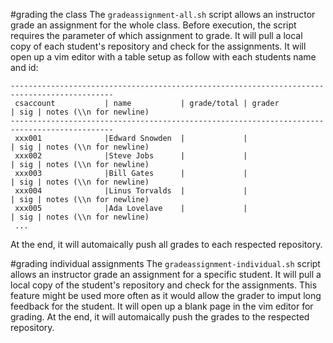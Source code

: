 #grading the class
The `gradeassignment-all.sh` script allows an instructor grade an assignment for the whole class.
Before execution, the script requires the parameter of which assignment to grade.
It will pull a local copy of each student's repository and check for the assignments.
It will open up a vim editor with a table setup as follow with each students name and id:
```
---------------------------------------------------------------------------------------------
 csaccount           | name           | grade/total | grader             | sig | notes (\\n for newline)
---------------------------------------------------------------------------------------------
 xxx001              |Edward Snowden  |             |                    | sig | notes (\\n for newline)
 xxx002              |Steve Jobs      |             |                    | sig | notes (\\n for newline)
 xxx003              |Bill Gates      |             |                    | sig | notes (\\n for newline)
 xxx004              |Linus Torvalds  |             |                    | sig | notes (\\n for newline)
 xxx005              |Ada Lovelave    |             |                    | sig | notes (\\n for newline)
 ...
```
At the end, it will automaically push all grades to each respected repository.

#grading individual assignments
The `gradeassignment-individual.sh` script allows an instructor grade an assignment for a specific student.
It will pull a local copy of the student's repository and check for the assignments.
This feature might be used more often as it would allow the grader to imput long feedback for the student.
It will open up a blank page in the vim editor for grading.
At the end, it will automaically push the grades to the respected repository.
